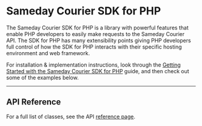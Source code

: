# Sameday Courier SDK for PHP

The Sameday Courier SDK for PHP is a library with powerful features that enable PHP developers to easily make requests to the Sameday Courier API. The SDK for PHP has many extensibility points giving PHP developers full control of how the SDK for PHP interacts with their specific hosting environment and web framework.

For installation & implementation instructions, look through the [Getting Started with the Sameday Courier SDK for PHP](./getting_started.md) guide, and then check out some of the examples below.

---

## API Reference

For a full list of classes, see the API [reference page](./reference.md).
